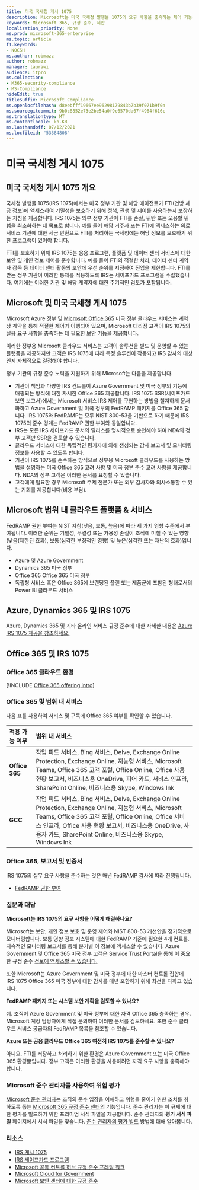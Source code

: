 ```yaml
---
title: 미국 국세청 게시 1075
description: Microsoft는 미국 국세청 발행물 1075의 요구 사항을 충족하는 제어 기능을 제공합니다.
keywords: Microsoft 365, 규정 준수, 제안
localization_priority: None
ms.prod: microsoft-365-enterprise
ms.topic: article
f1.keywords:
- NOCSH
ms.author: robmazz
author: robmazz
manager: laurawi
audience: itpro
ms.collection:
- M365-security-compliance
- MS-Compliance
hideEdit: true
titleSuffix: Microsoft Compliance
ms.openlocfilehash: d8eebfff19667ee96298179843b7b39f071b9f0a
ms.sourcegitcommit: 9b0c8852e73e2be54a0f9c6570da67f4964f616c
ms.translationtype: MT
ms.contentlocale: ko-KR
ms.lasthandoff: 07/12/2021
ms.locfileid: "53384808"
---
```

# <a name="us-internal-revenue-service-publication-1075"></a>미국 국세청 게시 1075

## <a name="us-internal-revenue-service-publication-1075-overview"></a>미국 국세청 게시 1075 개요

국세청 발행물 1075(IRS 1075)에서는 미국 정부 기관 및 해당 에이전트가 FTI(연방 세금 정보)에 액세스하여 기밀성을 보호하기 위해 정책, 관행 및 제어를 사용하는지 보장하는 지침을 제공합니다. IRS 1075는 외부 정부 기관이 FTI를 손실, 위반 또는 오용할 위험을 최소화하는 데 목표로 합니다. 예를 들어 해당 거주자 또는 FTI에 액세스하는 의료 서비스 기관에 대한 세금 반환으로 FTI를 처리하는 국세청에는 해당 정보를 보호하기 위한 프로그램이 있어야 합니다.  
  
FTI를 보호하기 위해 IRS 1075는 응용 프로그램, 플랫폼 및 데이터 센터 서비스에 대한 보안 및 개인 정보 제어를 준수합니다. 예를 들어 FTI의 적절한 처리, 데이터 센터 계약자 감독 등 데이터 센터 활동의 보안에 우선 순위를 지정하여 진입을 제한합니다. FTI를 받는 정부 기관이 이러한 통제를 적용하도록 IRS는 세이프가드 프로그램을 수립했습니다. 여기에는 이러한 기관 및 해당 계약자에 대한 주기적인 검토가 포함됩니다.

## <a name="microsoft-and-us-internal-revenue-service-publication-1075"></a>Microsoft 및 미국 국세청 게시 1075

Microsoft Azure 정부 및 [Microsoft Office 365](https://products.office.com/government/office-365-web-services-for-government) 미국 정부 클라우드 서비스는 계약상 계약을 통해 적절한 제어가 이행되어 있으며, Microsoft 대리점 고객이 IRS 1075의실용 요구 사항을 충족하는 데 필요한 보안 기능을 제공합니다.  
  
이러한 정부용 Microsoft 클라우드 서비스는 고객이 솔루션을 빌드 및 운영할 수 있는 플랫폼을 제공하지만 고객은 IRS 1075에 따라 특정 솔루션이 작동되고 IRS 감사의 대상인지 자체적으로 결정해야 합니다.  
  
정부 기관의 규정 준수 노력을 지원하기 위해 Microsoft는 다음을 제공합니다.

- 기관이 책임과 다양한 IRS 컨트롤이 Azure Government 및 미국 정부의 기능에 매핑되는 방식에 대한 자세한 Office 365 제공합니다. IRS 1075 SSR(세이프가드 보안 보고서)에서는 Microsoft 서비스 IRS 제어를 구현하는 방법을 철저하게 문서화하고 Azure Government 및 미국 정부의 FedRAMP 패키지를 Office 365 합니다. IRS 1075와 FedRAMP는 모두 NIST 800-53을 기반으로 하기 때문에 IRS 1075의 준수 경계는 FedRAMP 권한 부여와 동일합니다.
- IRS는 모든 IRS 세이프가드 문서의 릴리스를 명시적으로 승인해야 하여 NDA의 정부 고객만 SSR을 검토할 수 있습니다.
- 클라우드 서비스에 대한 독립적인 평가자에 의해 생성되는 감사 보고서 및 모니터링 정보를 사용할 수 있도록 합니다.
- 기관이 IRS 1075를 준수하는 방식으로 정부용 Microsoft 클라우드를 사용하는 방법을 설명하는 미국 Office 365 고려 사항 및 미국 정부 준수 고려 사항을 제공합니다. NDA의 정부 고객은 이러한 문서를 요청할 수 있습니다.
- 고객에게 필요한 경우 Microsoft 주제 전문가 또는 외부 감사자와 의사소통할 수 있는 기회를 제공합니다(비용 부담).

## <a name="microsoft-in-scope-cloud-platforms--services"></a>Microsoft 범위 내 클라우드 플랫폼 & 서비스

FedRAMP 권한 부여는 NIST 지침(낮음, 보통, 높음)에 따라 세 가지 영향 수준에서 부여됩니다. 이러한 순위는 기밀성, 무결성 또는 가용성 손실이 조직에 미칠 수 있는 영향(낮음(제한된 효과), 보통(심각한 부정적인 영향) 및 높은(심각한 또는 재난적 효과)입니다.

- Azure 및 Azure Government
- Dynamics 365 미국 정부
- Office 365 Office 365 미국 정부
- 독립형 서비스 혹은 Office 365에 브랜딩된 플랜 또는 제품군에 포함된 형태로서의 Power BI 클라우드 서비스

## <a name="azure-dynamics-365-and-irs-1075"></a>Azure, Dynamics 365 및 IRS 1075

Azure, Dynamics 365 및 기타 온라인 서비스 규정 준수에 대한 자세한 내용은 [Azure IRS 1075 제공을 참조하세요.](/azure/compliance/offerings/offering-irs-1075)

## <a name="office-365-and-irs-1075"></a>Office 365 및 IRS 1075

### <a name="office-365-cloud-environments"></a>Office 365 클라우드 환경

[!INCLUDE [Office 365 offering intro](../includes/o365-offering-introduction.md)]

### <a name="office-365-applicability-and-in-scope-services"></a>Office 365 및 범위 내 서비스

다음 표를 사용하여 서비스 및 구독에 Office 365 여부를 확인할 수 있습니다.

| **적용 가능 여부** | **범위 내 서비스** |
|:------------------|:----------------------|
| **Office 365** | 작업 피드 서비스, Bing 서비스, Delve, Exchange Online Protection, Exchange Online, 지능형 서비스, Microsoft Teams, Office 365 고객 포털, Office Online, Office 사용 현황 보고서, 비즈니스용 OneDrive, 피어 카드, 서비스 인프라, SharePoint Online, 비즈니스용 Skype, Windows Ink |
| **GCC** | 작업 피드 서비스, Bing 서비스, Delve, Exchange Online Protection, Exchange Online, 지능형 서비스, Microsoft Teams, Office 365 고객 포털, Office Online, Office 서비스 인프라, Office 사용 현황 보고서, 비즈니스용 OneDrive, 사용자 카드, SharePoint Online, 비즈니스용 Skype, Windows Ink |

### <a name="office-365-audits-reports-and-certificates"></a>Office 365, 보고서 및 인증서

IRS 1075의 실무 요구 사항을 준수하는 것은 매년 FedRAMP 감사에 따라 진행됩니다.

- [FedRAMP 권한 부여](https://marketplace.fedramp.gov/#/product/azure-government?sort=productName&productNameSearch=azure)

### <a name="frequently-asked-questions"></a>질문과 대답

**Microsoft는 IRS 1075의 요구 사항을 어떻게 해결하나요?**

Microsoft는 보안, 개인 정보 보호 및 운영 제어와 NIST 800-53 개선안을 정기적으로 모니터링합니다. 보통 영향 정보 시스템에 대한 FedRAMP 기준에 필요한 4개 컨트롤. 지속적인 모니터링 보고서를 통해 분기별 이 정보에 액세스할 수 있습니다. Azure Government 및 Office 365 미국 정부 고객은 Service Trust Portal을 통해 이 중요한 규정 준수 [정보에 액세스할 수 있습니다.](https://aka.ms/stphelp)

또한 Microsoft는 Azure Government 및 미국 정부에 대한 마스터 컨트롤 집합에 IRS 1075 Office 365 미국 정부에 대한 감사를 매년 포함하기 위해 최선을 다하고 있습니다.

**FedRAMP 패키지 또는 시스템 보안 계획을 검토할 수 있나요?**

예. 조직이 Azure Government 및 미국 정부에 대한 자격 Office 365 충족하는 경우. Microsoft 계정 담당자에게 직접 문의하여 이러한 문서를 검토하세요. 또한 준수 클라우드 서비스 공급자의 FedRAMP 목록을 참조할 수 있습니다.

**Azure 또는 공용 클라우드 Office 365 여전히 IRS 1075를 준수할 수 있나요?**

아니요. FTI를 저장하고 처리하기 위한 환경은 Azure Government 또는 미국 Office 365 환경뿐입니다. 정부 고객은 이러한 환경을 사용하려면 자격 요구 사항을 충족해야 합니다.

### <a name="use-microsoft-compliance-manager-to-assess-your-risk"></a>Microsoft 준수 관리자를 사용하여 위험 평가

[Microsoft 준수 관리자](/microsoft-365/compliance/compliance-manager)는 조직의 준수 입장을 이해하고 위험을 줄이기 위한 조치를 취하도록 돕는 [Microsoft 365 규정 준수 센터](/microsoft-365/compliance/microsoft-365-compliance-center)의 기능입니다. 준수 관리자는 이 규제에 대한 평가를 빌드하기 위한 프리미엄 서식 파일을 제공합니다. 준수 관리자의 **평가 서식 파일** 페이지에서 서식 파일을 찾습니다. [준수 관리자의 평가 빌드](/microsoft-365/compliance/compliance-manager-assessments) 방법에 대해 알아봅니다.

### <a name="resources"></a>리소스

- [IRS 게시 1075](https://www.irs.gov/pub/irs-pdf/p1075.pdf)
- [IRS 세이프가드 프로그램](https://www.irs.gov/uac/Safeguards-Program)
- [Microsoft 공통 컨트롤 허브 규정 준수 프레임 워크](https://www.microsoft.com/trust-center/compliance/compliance-overview)
- [Microsoft Cloud for Government](https://azure.microsoft.com/global-infrastructure/government/)
- [Microsoft 보안 센터에 대한 규정 준수](https://www.microsoft.com/trust-center/compliance/compliance-overview)
